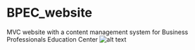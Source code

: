 # BPEC_website
MVC website with a content management system for Business Professionals Education Center
![alt text]()
